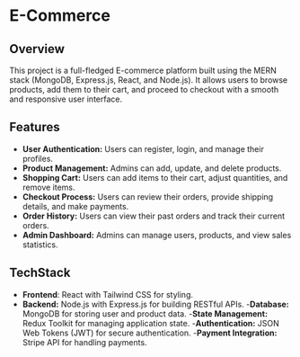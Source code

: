 # E-Commerce 
## Overview
This project is a full-fledged E-commerce platform built using the MERN stack (MongoDB, Express.js, React, and Node.js). It allows users to browse products, add them to their cart, and proceed to checkout with a smooth and responsive user interface.

## Features
- **User Authentication:** Users can register, login, and manage their profiles.
- **Product Management:** Admins can add, update, and delete products.
- **Shopping Cart:** Users can add items to their cart, adjust quantities, and remove items.
- **Checkout Process:** Users can review their orders, provide shipping details, and make payments.
- **Order History:** Users can view their past orders and track their current orders.
- **Admin Dashboard:** Admins can manage users, products, and view sales statistics.

## TechStack
- **Frontend**: React with Tailwind CSS for styling.
- **Backend:** Node.js with Express.js for building RESTful APIs.
-**Database:** MongoDB for storing user and product data.
-**State Management:** Redux Toolkit for managing application state.
-**Authentication:** JSON Web Tokens (JWT) for secure authentication.
-**Payment Integration:** Stripe API for handling payments.
